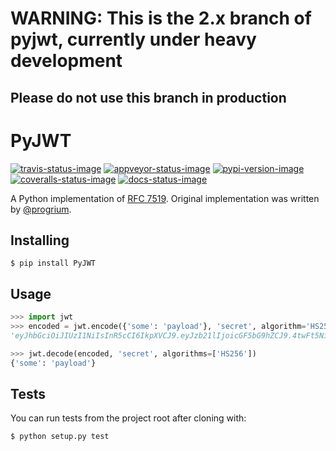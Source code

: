 # WARNING: This is the 2.x branch of pyjwt, currently under heavy development
## Please do not use this branch in production

# PyJWT

[![travis-status-image]][travis]
[![appveyor-status-image]][appveyor]
[![pypi-version-image]][pypi]
[![coveralls-status-image]][coveralls]
[![docs-status-image]][docs]

A Python implementation of [RFC 7519][jwt-spec].
Original implementation was written by [@progrium][progrium].

## Installing

```
$ pip install PyJWT
```

## Usage

```python
>>> import jwt
>>> encoded = jwt.encode({'some': 'payload'}, 'secret', algorithm='HS256')
'eyJhbGciOiJIUzI1NiIsInR5cCI6IkpXVCJ9.eyJzb21lIjoicGF5bG9hZCJ9.4twFt5NiznN84AWoo1d7KO1T_yoc0Z6XOpOVswacPZg'

>>> jwt.decode(encoded, 'secret', algorithms=['HS256'])
{'some': 'payload'}
```

## Tests

You can run tests from the project root after cloning with:

```
$ python setup.py test
```

[travis-status-image]: https://secure.travis-ci.org/jpadilla/pyjwt.svg?branch=master
[travis]: http://travis-ci.org/jpadilla/pyjwt?branch=master
[appveyor-status-image]: https://ci.appveyor.com/api/projects/status/h8nt70aqtwhht39t?svg=true
[appveyor]: https://ci.appveyor.com/project/jpadilla/pyjwt
[pypi-version-image]: https://img.shields.io/pypi/v/pyjwt.svg
[pypi]: https://pypi.python.org/pypi/pyjwt
[coveralls-status-image]: https://coveralls.io/repos/jpadilla/pyjwt/badge.svg?branch=master
[coveralls]: https://coveralls.io/r/jpadilla/pyjwt?branch=master
[docs-status-image]: https://readthedocs.org/projects/pyjwt/badge/?version=latest
[docs]: http://pyjwt.readthedocs.org
[jwt-spec]: https://tools.ietf.org/html/rfc7519
[progrium]: https://github.com/progrium

